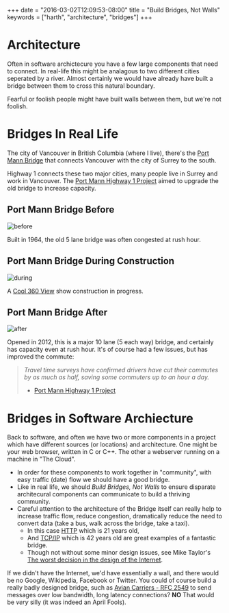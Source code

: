 +++
date = "2016-03-02T12:09:53-08:00"
title = "Build Bridges, Not Walls"
keywords = ["harth", "architecture", "bridges"]
+++

# Architecture

Often in software archictecure you have a few large components that
need to connect. In real-life this might be analagous to two different
cities seperated by a river. Almost certainly we would have already
have built a bridge between them to cross this natural boundary.

Fearful or foolish people might have built walls between them, but we're not foolish.

# Bridges In Real Life

The city of Vancouver in British Columbia (where I live), there's the
[Port Mann Bridge] that connects Vancouver with the city of Surrey to
the south.

Highway 1 connects these two major cities, many people live in Surrey
and work in Vancouver. The [Port Mann Highway 1 Project] aimed to
upgrade the old bridge to increase capacity.

## Port Mann Bridge Before

![before]

Built in 1964, the old 5 lane bridge was often congested at rush hour.

## Port Mann Bridge During Construction

![during]

A [Cool 360 View](http://aerialphotoimage.com/360/Vancouver/PortMannBridgeAerial.html) show construction in progress.

## Port Mann Bridge After

![after]

Opened in 2012, this is a major 10 lane (5 each way) bridge, and
certainly has capacity even at rush hour. It's of course had a few
issues, but has improved the commute:

> _Travel time surveys have confirmed drivers have cut their commutes
> by as much as half, saving some commuters up to an hour a day._
> - [Port Mann Highway 1 Project]

# Bridges in Software Archiecture

Back to software, and often we have two or more components in a
project which have different sources (or locations) and
architecture. One might be your web browser, written in C or C++. The
other a webserver running on a machine in "The Cloud".

* In order for these components to work together in "community", with
  easy traffic (date) flow we should have a good bridge.
* Like in real life, we should _Build Bridges, Not Walls_ to ensure
  disparate architecural components can communicate to build a thriving
  community.
* Careful attention to the architecture of the Bridge itself can really
  help to increase traffic flow, reduce congestion, dramatically reduce the need
  to convert data (take a bus, walk across the bridge, take a taxi).
  * In this case [HTTP](https://en.wikipedia.org/wiki/Hypertext_Transfer_Protocol)
    which is 21 years old,
  * And [TCP/IP](https://en.wikipedia.org/wiki/Internet_protocol_suite) which
    is 42 years old are great examples of a fantastic bridge.
  * Though not without some minor design issues, see Mike Taylor's [The worst decision in the design of the Internet](https://reprog.wordpress.com/2016/02/17/the-worst-decision-in-the-design-of-the-internet/).

If we didn't have the Internet, we'd have essentially a wall, and
there would be no Google, Wikipedia, Facebook or Twitter. You could of
course build a really badly designed bridge, such as
[Avian Carriers - RFC 2549](https://tools.ietf.org/html/rfc2549) to
send messages over low bandwidth, long latency connections? **NO**
That would be _very_ silly (it was indeed an April Fools).


[before]: /img/bridge-before.jpg
[during]: /img/bridge-during.jpg
[after]: /img/bridge-after.jpg
[Port Mann Bridge]: https://en.wikipedia.org/wiki/Port_Mann_Bridge
[Port Mann Highway 1 Project]: http://www.pmh1project.com/Pages/default.aspx

